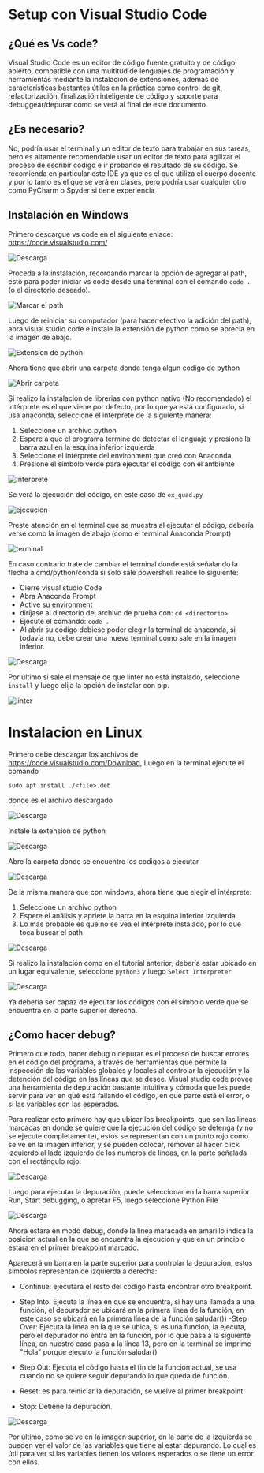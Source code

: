# Setup con Visual Studio Code

## ¿Qué es Vs code?

Visual Studio Code es un editor de código fuente gratuito y de código abierto, compatible con una multitud de lenguajes de programación y herramientas mediante la instalación de extensiones, además de características bastantes útiles en la práctica como control de git, refactorización, finalización inteligente de código y soporte para debuggear/depurar como se verá al final de este documento.

## ¿Es necesario?

No, podría usar el terminal y un editor de texto para trabajar en sus tareas, pero es altamente recomendable usar un editor de texto para agilizar el proceso de escribir código e ir probando el resultado de su código. Se recomienda en particular este IDE ya que es el que utiliza el cuerpo docente y por lo tanto es el que se verá en clases, pero podría usar cualquier otro como PyCharm o Spyder si tiene experiencia

## Instalación en Windows

Primero descargue vs code en el siguiente enlace: https://code.visualstudio.com/

![Descarga](./captures/captura10.jpg)

Proceda a la instalación, recordando marcar la opción de agregar al path, esto para poder iniciar vs code desde una terminal con el comando ``code .`` (o el directorio deseado).

![Marcar el path](./captures/captura24.jpg)

Luego de reiniciar su computador (para hacer efectivo la adición del path), abra visual studio code e instale la extensión de python como se aprecia en la imagen de abajo.

![Extension de python](./captures/captura11.jpg)

Ahora tiene que abrir una carpeta donde tenga algun codigo de python

![Abrir carpeta](./captures/captura12.jpg)

Si realizo la instalacion de librerias con python nativo (No recomendado) el intérprete es el que viene por defecto, por lo que ya está configurado, si usa anaconda, seleccione el intérprete de la siguiente manera:

1. Seleccione un archivo python
2. Espere a que el programa termine de detectar el lenguaje y presione la barra azul en la esquina inferior izquierda
3. Seleccione el intérprete del environment que creó con Anaconda
4. Presione el símbolo verde para ejecutar el código con el ambiente

![Interprete](./captures/vscode_run.jpg)

Se verá la ejecución del código, en este caso de ``ex_quad.py``

![ejecucion](./captures/captura25.jpg)

Preste atención en el terminal que se muestra al ejecutar el código, debería verse como la imagen de abajo (como el terminal Anaconda Prompt)

![terminal](./captures/captura15.jpg)

En caso contrario trate de cambiar el terminal donde está señalando la flecha a cmd/python/conda si solo sale powershell realice lo siguiente:

- Cierre visual studio Code
- Abra Anaconda Prompt
- Active su environment
- diríjase al directorio del archivo de prueba con: ``cd <directorio>``
- Ejecute el comando: ``code .``
- Al abrir su código debiese poder elegir la terminal de anaconda, si todavía no, debe crear una nueva terminal como sale en la imagen inferior.

![Descarga](./captures/captura16.jpg)

Por último si sale el mensaje de que linter no está instalado, seleccione ``install`` y luego elija la opción de instalar con pip.

![linter](./captures/captura261.jpg)

# Instalacion en Linux

Primero debe descargar los archivos de https://code.visualstudio.com/Download, Luego en la terminal ejecute el comando

    sudo apt install ./<file>.deb

donde <file> es el archivo descargado

![Descarga](./captures/captura17.jpg)

Instale la extensión de python

![Descarga](./captures/captura19.jpg)

Abre la carpeta donde se encuentre los codigos a ejecutar

![Descarga](./captures/captura21.jpg)

De la misma manera que con windows, ahora tiene que elegir el intérprete:

1. Seleccione un archivo python
2. Espere el análisis y apriete la barra en la esquina inferior izquierda
3. Lo mas probable es que no se vea el intérprete instalado, por lo que toca buscar el path

![Descarga](./captures/captura22.jpg)

Si realizo la instalación como en el tutorial anterior, debería estar ubicado en un lugar equivalente, seleccione ``python3`` y luego ``Select Interpreter``

![Descarga](./captures/captura23.jpg)

Ya debería ser capaz de ejecutar los códigos con el símbolo verde que se encuentra en la parte superior derecha.

## ¿Como hacer debug?

Primero que todo, hacer debug o depurar es el proceso de buscar errores en el código del programa, a través de herramientas que permite la inspección de las variables globales y locales al controlar la ejecución y la detención del código en las líneas que se desee. Visual studio code provee una herramienta de depuración bastante intuitiva y cómoda que les puede servir para ver en qué está fallando el código, en qué parte está el error, o si las variables son las esperadas.

Para realizar esto primero hay que ubicar los breakpoints, que son las líneas marcadas en donde se quiere que la ejecución del código se detenga (y no se ejecute completamente), estos se representan con un punto rojo como se ve en la imagen inferior, y se pueden colocar, remover al hacer click izquierdo al lado izquierdo de los numeros de lineas, en la parte señalada con el rectángulo rojo.

![Descarga](./captures/deb1.jpg)

Luego para ejecutar la depuración, puede seleccionar en la barra superior Run, Start debugging, o apretar F5, luego seleccione Python File

![Descarga](./captures/deb2.jpg)

Ahora estara en modo debug, donde la linea maracada en amarillo indica la posicion actual en la que se encuentra la ejecucion y que en un principio estara en el primer breakpoint marcado.

Aparecerá un barra en la parte superior para controlar la depuración, estos símbolos representan de izquierda a derecha:

- Continue: ejecutará el resto del código hasta encontrar otro breakpoint.

- Step Into: Ejecuta la línea en que se encuentra, si hay una llamada a una función, el depurador se ubicará en la primera línea de la función, en este caso se ubicará en la primera línea de la función saludar())
-Step Over: Ejecuta la línea en la que se ubica, si es una función, la ejecuta, pero el depurador no entra en la función, por lo que pasa a la siguiente línea, en nuestro caso pasa a la línea 13, pero en la terminal se imprime "Hola" porque ejecuto la función saludar()
- Step Out: Ejecuta el código hasta el fin de la función actual, se usa cuando no se quiere seguir depurando lo que queda de función.
- Reset: es para reiniciar la depuración, se vuelve al primer breakpoint.
- Stop: Detiene la depuración.

![Descarga](./captures/deb4.jpg)

Por último, como se ve en la imagen superior, en la parte de la izquierda se pueden ver el valor de las variables que tiene al estar depurando. Lo cual es útil para ver si las variables tienen los valores esperados o se tiene un error con ellos.
